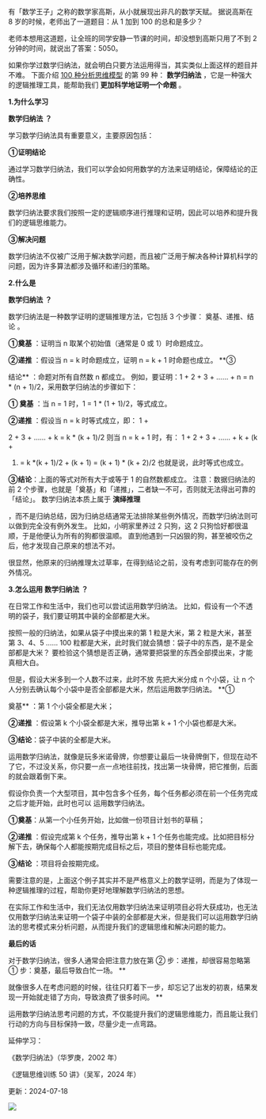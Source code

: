 有「数学王子」之称的数学家高斯，从小就展现出非凡的数学天赋。  据说高斯在 8 岁的时候，老师出了一道题目：从 1 加到 100 的总和是多少？

老师本想用这道题，让全班的同学安静一节课的时间，却没想到高斯只用了不到 2 分钟的时间，就说出了答案：5050。

如果你学过数学归纳法，就会明白只要方法运用得当，其实类似上面这样的题目并不难。  下面介绍 [100 种分析思维模型](https://mp.weixin.qq.com/mp/appmsgalbum?__biz=MzA4ODE2OTIxMw==&action=getalbum&album_id=1701638273011351554#wechat_redirect) 的第 99 种： **数学归纳法** ，它是一种强大的逻辑推理工具，能帮助我们 **更加科学地证明一个命题** 。

**1.为什么学习**

**数学归纳法** **？**

 学习数学归纳法具有重要意义，主要原因包括： 

**①证明结论**

通过学习数学归纳法，我们可以学会如何用数学的方法来证明结论，保障结论的正确性。 

**②培养思维**

数学归纳法要求我们按照一定的逻辑顺序进行推理和证明，因此可以培养和提升我们的逻辑思维能力。 

**③解决问题**

数学归纳法不仅被广泛用于解决数学问题，而且被广泛用于解决各种计算机科学的问题，因为许多算法都涉及循环和递归的策略。

**2.什么是**

**数学归纳法** **？**

 数学归纳法是一种数学证明的逻辑推理方法，它包括 3 个步骤：  奠基、递推、结论  。 

**①奠基** ：证明当 n 取某个初始值（通常是 0 或 1）时命题成立。 

**②递推** ：假设当 n = k 时命题成立，证明 n = k + 1 时命题也成立。  **③

结论** ：命题对所有自然数 n 都成立。  例如，要证明：1 + 2 + 3 + …… + n = n * (n + 1)/2，采用数学归纳法的步骤如下：

**① 奠基** ：当 n = 1 时，1 = 1 * (1 + 1)/2，等式成立。 

**②递推** ：假设当 n = k 时等式成立，即：  1 +

2 + 3 + …… + k = k * (k + 1)/2  则当 n = k + 1 时，有：  1 + 2 + 3 + …… + k + (k +

1) = k *(k + 1)/2 + (k + 1) = (k + 1) * (k + 2)/2  也就是说，此时等式也成立。 

**③结论**：上面的等式对所有大于或等于 1 的自然数都成立。  注意：数据归纳法的前 2 个步骤，也就是「奠基」和「递推」，二者缺一不可，否则就无法得出可靠的「结论」。  数学归纳法本质上属于 **演绎推理**

，而不是归纳总结，因为归纳总结通常无法排除某些例外情况，而数学归纳法则可以做到完全没有例外发生。  比如，小明家里养过 2 只狗，这 2 只狗恰好都很温顺，于是他便认为所有的狗都很温顺。  直到他遇到一只凶狠的狗，甚至被咬伤之后，他才发现自己原来的想法不对。

很显然，他原来的归纳推理太过草率，在得到结论之前，没有考虑到可能存在的例外情况。

**3.怎么运用** **数学归纳法** **？**

在日常工作和生活中，我们也可以尝试运用数学归纳法。  比如，假设有一个不透明的袋子，我们要证明其中装的全部都是大米。

按照一般的归纳法，如果从袋子中摸出来的第 1 粒是大米，第 2 粒是大米，甚至第 3、4、5 …… 100 粒都是大米，此时我们就会猜想：袋子中的东西，是不是全部都是大米？  要检验这个猜想是否正确，通常要把袋里的东西全部摸出来，才能真相大白。

但是，假设大米多到一个人数不过来，此时不放  先把大米分成 n 个小袋，让 n 个人分别去确认每个小袋中是否全部都是大米，然后运用数学归纳法。  **①

奠基** ：第 1 个小袋全都是大米； 

**②递推** ：假设第 k 个小袋全都是大米，推导出第 k + 1 个小袋也都是大米。 

**③结论**：袋子中装的全都是大米。

运用数学归纳法，就像是玩多米诺骨牌，你想要让最后一块骨牌倒下，但现在动不了它，不过没关系，你只要一点一点地往前找，找出第一块骨牌，把它推倒，后面的就会跟着倒下来。

假设你负责一个大型项目，其中包含多个任务，每个任务都必须在前一个任务完成之后才能开始，此时也可以  运用数学归纳法。 

**①奠基**：从第一个小任务开始，比如做一份项目计划书的草稿； 

**②递推** ：假设完成第 k 个任务，推导出第 k + 1 个任务也能完成。比如把目标分解下去，确保每个人都能按期完成目标之后，项目的整体目标也能完成。 

**③结论** ：项目将会按期完成。

需要注意的是，上面这个例子其实并不是严格意义上的数学证明，而是为了体现一种逻辑推理的过程，帮助你更好地理解数学归纳法的思想。

在实际工作和生活中，我们无法仅用数学归纳法来证明项目必将大获成功，也无法仅用数学归纳法来证明一个袋子中装的全部都是大米，但是我们可以运用数学归纳法的思考模式来分析问题，从而提升我们的逻辑思维和解决问题的能力。

**最后的话**

 

对于数学归纳法，很多人通常会把注意力放在第 ② 步：递推，却很容易忽略第 ① 步：奠基，最后导致白忙一场。  **

就像很多人在考虑问题的时候，往往只盯着下一步，却忘记了出发的初衷，结果发现一开始就走错了方向，导致浪费了很多时间。  **

运用数学归纳法思考问题的方式，不仅能提升我们的逻辑思维能力，而且能让我们行动的方向与目标保持一致，尽量少走一点弯路。  

延伸学习：

《数学归纳法》（华罗庚，2002 年）  

《逻辑思维训练 50 讲》（吴军，2024 年） 

更新：2024-07-18

![](https://visitor-badge.laobi.icu/badge?page_id=sjhfx.linji&left_text=PageViews&right_color=%2300589F)